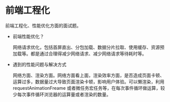 # 前端工程化

前端工程化、性能优化方面的面试题。

- 前端性能优化？

  网络请求优化，包括首屏直出、分包加载、数据分片拉取、使用缓存、资源预加载等。都是通过合理得减少网络请求、减少网络请求等待耗时等。

- 遇到的性能问题与解决方式

  网络方面、渲染方面。网络方面看上面，渲染效率方面，是否造成页面卡顿、运算过多，数据量过大导致页面渲染卡顿，影响用户体验。可以懒渲染，利用 requestAnimationFreame 或者微任务宏任务等，在每次事件循环做运算，较少每次事件循环浏览器的运算量或者渲染的数量。
